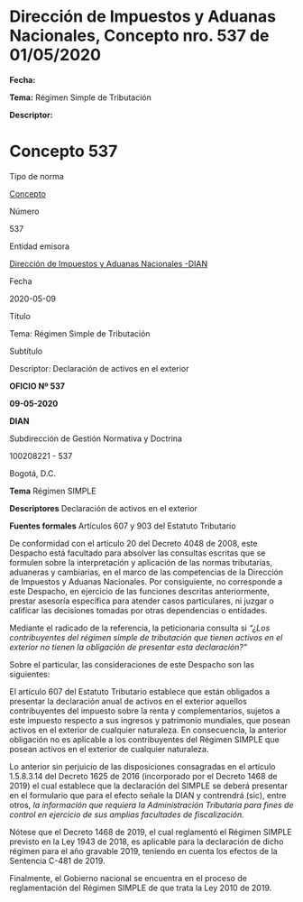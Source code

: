 # Dirección de Impuestos y Aduanas Nacionales, Concepto nro. 537 de 01/05/2020


**Fecha:**

**Tema:** Régimen Simple de Tributación

**Descriptor:**

# Concepto 537

Tipo de norma

[Concepto](/normatividad/tipo-de-norma/concepto)

Número

537

Entidad emisora

[Dirección de Impuestos y Aduanas Nacionales -DIAN](/normatividad/entidad-emisora/direccion-de-impuestos-y-aduanas-nacionales-dian)

Fecha

2020-05-09

Título

Tema: Régimen Simple de Tributación

Subtítulo

Descriptor: Declaración de activos en el exterior 

**OFICIO Nº 537**

**09-05-2020**

**DIAN**

Subdirección de Gestión Normativa y Doctrina

100208221 - 537

Bogotá, D.C.

**Tema** Régimen SIMPLE

**Descriptores** Declaración de activos en el exterior

**Fuentes formales** Artículos 607 y 903 del Estatuto Tributario

De conformidad con el artículo 20 del Decreto 4048 de 2008, este Despacho está facultado para absolver las consultas escritas que se formulen sobre la interpretación y aplicación de las normas tributarias, aduaneras y cambiarias, en el marco de las competencias de la Dirección de Impuestos y Aduanas Nacionales. Por consiguiente, no corresponde a este Despacho, en ejercicio de las funciones descritas anteriormente, prestar asesoría específica para atender casos particulares, ni juzgar o calificar las decisiones tomadas por otras dependencias o entidades.

Mediante el radicado de la referencia, la peticionaria consulta si  _“¿Los contribuyentes del régimen simple de tributación que tienen activos en el exterior no tienen la obligación de presentar esta declaración?”_

Sobre el particular, las consideraciones de este Despacho son las siguientes:

El artículo 607 del Estatuto Tributario establece que están obligados a presentar la declaración anual de activos en el exterior aquellos contribuyentes del impuesto sobre la renta y complementarios, sujetos a este impuesto respecto a sus ingresos y patrimonio mundiales, que posean activos en el exterior de cualquier naturaleza. En consecuencia, la anterior obligación no es aplicable a los contribuyentes del Régimen SIMPLE que posean activos en el exterior de cualquier naturaleza.

Lo anterior sin perjuicio de las disposiciones consagradas en el artículo 1.5.8.3.14 del Decreto 1625 de 2016 (incorporado por el Decreto 1468 de 2019) el cual establece que la declaración del SIMPLE se deberá presentar en el formulario que para el efecto señale la DIAN y contrendrá (sic), entre otros,  _la información que requiera la Administración Tributaria para fines de control en ejercicio de sus amplias facultades de fiscalización._

Nótese que el Decreto 1468 de 2019, el cual reglamentó el Régimen SIMPLE previsto en la Ley 1943 de 2018, es aplicable para la declaración de dicho régimen para el año gravable 2019, teniendo en cuenta los efectos de la Sentencia C-481 de 2019.

Finalmente, el Gobierno nacional se encuentra en el proceso de reglamentación del Régimen SIMPLE de que trata la Ley 2010 de 2019.
